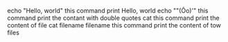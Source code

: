 echo "Hello, world" this command print Hello, world
echo "\"(Ôo)'" this command print the contant with double quotes
cat this command print the content of file
cat filename filename this command print the content of tow files
